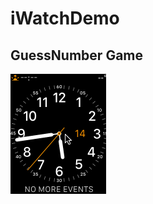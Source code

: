 # iWatchDemo
## GuessNumber Game
![](https://github.com/HugSea/iWatchDemo/raw/master/iWatchDemo.gif)<br>

